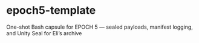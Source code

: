 # epoch5-template
One-shot Bash capsule for EPOCH 5 — sealed payloads, manifest logging, and Unity Seal for Eli’s archive
